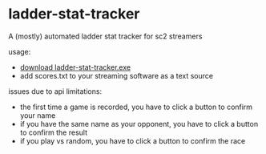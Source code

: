 # ladder-stat-tracker
A (mostly) automated ladder stat tracker for sc2 streamers

usage: 
- [download ladder-stat-tracker.exe](https://github.com/leigholiver/ladder-stat-tracker/raw/master/ladder-stat-tracker.exe)
- add scores.txt to your streaming software as a text source

issues due to api limitations:
- the first time a game is recorded, you have to click a button to confirm your name
- if you have the same name as your opponent, you have to click a button to confirm the result
- if you play vs random, you have to click a button to confirm the race
